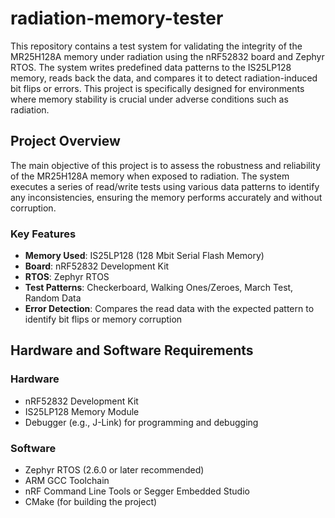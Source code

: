 # radiation-memory-tester
This repository contains a test system for validating the integrity of the MR25H128A memory under radiation using the nRF52832 board and Zephyr RTOS. The system writes predefined data patterns to the IS25LP128 memory, reads back the data, and compares it to detect radiation-induced bit flips or errors. This project is specifically designed for environments where memory stability is crucial under adverse conditions such as radiation.

## Project Overview

The main objective of this project is to assess the robustness and reliability of the MR25H128A memory when exposed to radiation. The system executes a series of read/write tests using various data patterns to identify any inconsistencies, ensuring the memory performs accurately and without corruption.

### Key Features
- **Memory Used**: IS25LP128 (128 Mbit Serial Flash Memory)
- **Board**: nRF52832 Development Kit
- **RTOS**: Zephyr RTOS
- **Test Patterns**: Checkerboard, Walking Ones/Zeroes, March Test, Random Data
- **Error Detection**: Compares the read data with the expected pattern to identify bit flips or memory corruption

## Hardware and Software Requirements

### Hardware
- nRF52832 Development Kit
- IS25LP128 Memory Module
- Debugger (e.g., J-Link) for programming and debugging

### Software
- Zephyr RTOS (2.6.0 or later recommended)
- ARM GCC Toolchain
- nRF Command Line Tools or Segger Embedded Studio
- CMake (for building the project)
